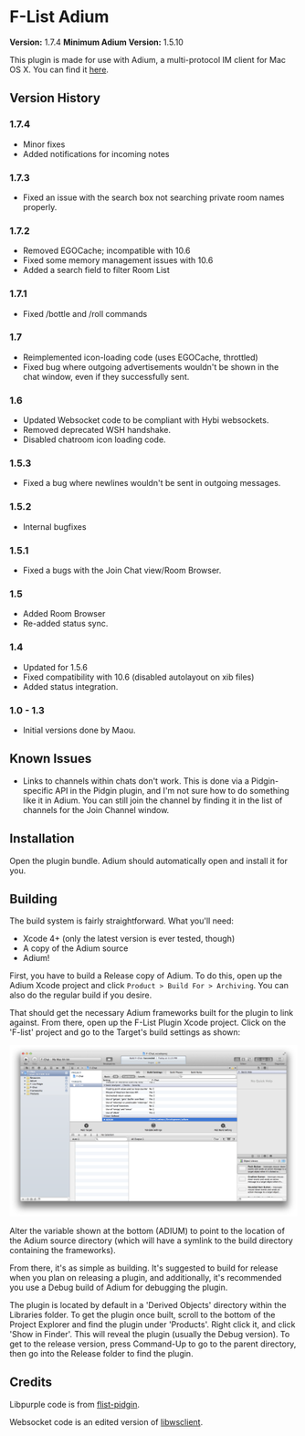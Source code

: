 # F-List Adium

**Version:** 1.7.4
**Minimum Adium Version:** 1.5.10

This plugin is made for use with Adium, a multi-protocol IM client for Mac OS X. You can find it [here](http://www.adium.im).

## Version History

### 1.7.4

+ Minor fixes
+ Added notifications for incoming notes

### 1.7.3

+ Fixed an issue with the search box not searching private room names properly.

### 1.7.2

+ Removed EGOCache; incompatible with 10.6
+ Fixed some memory management issues with 10.6
+ Added a search field to filter Room List

### 1.7.1

+ Fixed /bottle and /roll commands

### 1.7

+ Reimplemented icon-loading code (uses EGOCache, throttled)
+ Fixed bug where outgoing advertisements wouldn't be shown in the chat window, even if they successfully sent.

### 1.6

+ Updated Websocket code to be compliant with Hybi websockets.
+ Removed deprecated WSH handshake.
+ Disabled chatroom icon loading code.

### 1.5.3

+ Fixed a bug where newlines wouldn't be sent in outgoing messages.

### 1.5.2

+ Internal bugfixes

### 1.5.1

+ Fixed a bugs with the Join Chat view/Room Browser.

### 1.5

+ Added Room Browser
+ Re-added status sync.

### 1.4

+ Updated for 1.5.6
+ Fixed compatibility with 10.6 (disabled autolayout on xib files)
+ Added status integration.

### 1.0 - 1.3

+ Initial versions done by Maou.

## Known Issues

+ Links to channels within chats don't work. This is done via a Pidgin-specific API in the Pidgin plugin, and I'm not sure how to do something like it in Adium. You can still join the channel by finding it in the list of channels for the Join Channel window.

## Installation

Open the plugin bundle. Adium should automatically open and install it for you.

## Building

The build system is fairly straightforward. What you'll need:

+ Xcode 4+ (only the latest version is ever tested, though)
+ A copy of the Adium source
+ Adium!

First, you have to build a Release copy of Adium. To do this, open up the Adium Xcode project and click `Product > Build For > Archiving`. You can also do the regular build if you desire.

That should get the necessary Adium frameworks built for the plugin to link against. From there, open up the F-List Plugin Xcode project. Click on the 'F-list' project and go to the Target's build settings as shown:

![Build Settings](https://github.com/FList-Adium/flist-adium/raw/master/doc/screenops.png)

Alter the variable shown at the bottom (ADIUM) to point to the location of the Adium source directory (which will have a symlink to the build directory containing the frameworks).

From there, it's as simple as building. It's suggested to build for release when you plan on releasing a plugin, and additionally, it's recommended you use a Debug build of Adium for debugging the plugin.

The plugin is located by default in a 'Derived Objects' directory within the Libraries folder. To get the plugin once built, scroll to the bottom of the Project Explorer and find the plugin under 'Products'. Right click it, and click 'Show in Finder'. This will reveal the plugin (usually the Debug version). To get to the release version, press Command-Up to go to the parent directory, then go into the Release folder to find the plugin.

## Credits

Libpurple code is from [flist-pidgin](https://code.google.com/p/flist-pidgin/).

Websocket code is an edited version of [libwsclient](https://github.com/payden/libwsclient).
